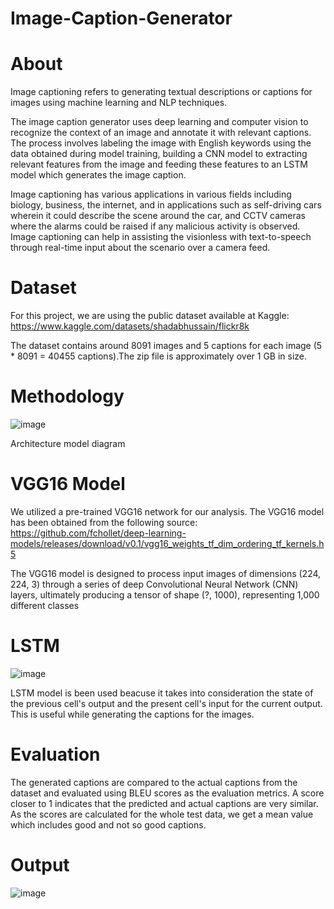 # Image-Caption-Generator

# About

Image captioning refers to generating textual descriptions or captions for images using machine learning and NLP techniques.

The image caption generator uses deep learning and computer vision to recognize the context of an image and annotate it with relevant captions. The process involves labeling the image with English keywords using the data obtained during model training, building a CNN model to extracting relevant features from the image and feeding these features to an LSTM model which generates the image caption.

Image captioning has various applications in various fields including biology, business, the internet, and in applications such as self-driving cars wherein it could describe the scene around the car, and CCTV cameras where the alarms could be raised if any malicious activity is observed. Image captioning can help in assisting the visionless with text-to-speech through real-time input about the scenario over a camera feed.

# Dataset

For this project, we are using the public dataset available at Kaggle: https://www.kaggle.com/datasets/shadabhussain/flickr8k

The dataset contains around 8091 images and 5 captions for each image (5 * 8091 = 40455 captions).The zip file is approximately over 1 GB in size.

# Methodology

![image](https://github.com/user-attachments/assets/02ba3c83-9ed9-4a36-8429-a401169920c7)

Architecture model diagram

# VGG16 Model

We utilized a pre-trained VGG16 network for our analysis. The VGG16 model has been obtained from the following source: https://github.com/fchollet/deep-learning-models/releases/download/v0.1/vgg16_weights_tf_dim_ordering_tf_kernels.h5

The VGG16 model is designed to process input images of dimensions (224, 224, 3) through a series of deep Convolutional Neural Network (CNN) layers, ultimately producing a tensor of shape (?, 1000), representing 1,000 different classes

# LSTM

![image](https://github.com/user-attachments/assets/5792a1b9-50f6-4fe0-ba27-b5c4469de23a)

LSTM model is been used beacuse it takes into consideration the state of the previous cell's output and the present cell's input for the current output. This is useful while generating the captions for the images.

# Evaluation

The generated captions are compared to the actual captions from the dataset and evaluated using BLEU scores as the evaluation metrics. A score closer to 1 indicates that the predicted and actual captions are very similar. As the scores are calculated for the whole test data, we get a mean value which includes good and not so good captions.

# Output

![image](https://github.com/user-attachments/assets/0158b565-f73c-447e-957a-4551351a91ae)






